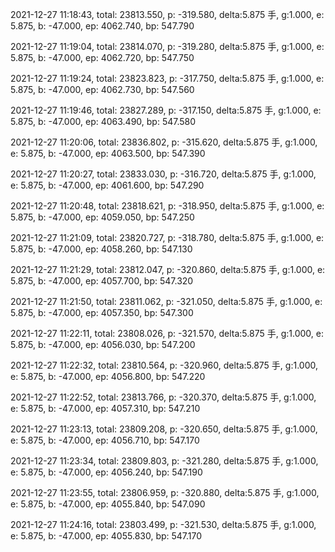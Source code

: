 2021-12-27 11:18:43, total: 23813.550, p: -319.580, delta:5.875 手, g:1.000, e: 5.875, b: -47.000, ep: 4062.740, bp: 547.790

2021-12-27 11:19:04, total: 23814.070, p: -319.280, delta:5.875 手, g:1.000, e: 5.875, b: -47.000, ep: 4062.720, bp: 547.750

2021-12-27 11:19:24, total: 23823.823, p: -317.750, delta:5.875 手, g:1.000, e: 5.875, b: -47.000, ep: 4062.730, bp: 547.560

2021-12-27 11:19:46, total: 23827.289, p: -317.150, delta:5.875 手, g:1.000, e: 5.875, b: -47.000, ep: 4063.490, bp: 547.580

2021-12-27 11:20:06, total: 23836.802, p: -315.620, delta:5.875 手, g:1.000, e: 5.875, b: -47.000, ep: 4063.500, bp: 547.390

2021-12-27 11:20:27, total: 23833.030, p: -316.720, delta:5.875 手, g:1.000, e: 5.875, b: -47.000, ep: 4061.600, bp: 547.290

2021-12-27 11:20:48, total: 23818.621, p: -318.950, delta:5.875 手, g:1.000, e: 5.875, b: -47.000, ep: 4059.050, bp: 547.250

2021-12-27 11:21:09, total: 23820.727, p: -318.780, delta:5.875 手, g:1.000, e: 5.875, b: -47.000, ep: 4058.260, bp: 547.130

2021-12-27 11:21:29, total: 23812.047, p: -320.860, delta:5.875 手, g:1.000, e: 5.875, b: -47.000, ep: 4057.700, bp: 547.320

2021-12-27 11:21:50, total: 23811.062, p: -321.050, delta:5.875 手, g:1.000, e: 5.875, b: -47.000, ep: 4057.350, bp: 547.300

2021-12-27 11:22:11, total: 23808.026, p: -321.570, delta:5.875 手, g:1.000, e: 5.875, b: -47.000, ep: 4056.030, bp: 547.200

2021-12-27 11:22:32, total: 23810.564, p: -320.960, delta:5.875 手, g:1.000, e: 5.875, b: -47.000, ep: 4056.800, bp: 547.220

2021-12-27 11:22:52, total: 23813.766, p: -320.370, delta:5.875 手, g:1.000, e: 5.875, b: -47.000, ep: 4057.310, bp: 547.210

2021-12-27 11:23:13, total: 23809.208, p: -320.650, delta:5.875 手, g:1.000, e: 5.875, b: -47.000, ep: 4056.710, bp: 547.170

2021-12-27 11:23:34, total: 23809.803, p: -321.280, delta:5.875 手, g:1.000, e: 5.875, b: -47.000, ep: 4056.240, bp: 547.190

2021-12-27 11:23:55, total: 23806.959, p: -320.880, delta:5.875 手, g:1.000, e: 5.875, b: -47.000, ep: 4055.840, bp: 547.090

2021-12-27 11:24:16, total: 23803.499, p: -321.530, delta:5.875 手, g:1.000, e: 5.875, b: -47.000, ep: 4055.830, bp: 547.170